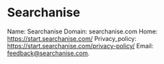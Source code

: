 
# Searchanise

Name: Searchanise
Domain: searchanise.com
Home: https://start.searchanise.com/
Privacy_policy: https://start.searchanise.com/privacy-policy/
Email: feedback@searchanise.com.
